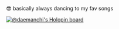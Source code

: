 :sunglasses: basically always dancing to my fav songs

[![@daemanchi's Holopin board](https://holopin.io/api/user/board?user=daemanchi)](https://holopin.io/@daemanchi)
